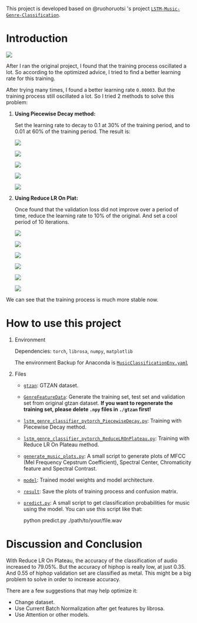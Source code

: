 This project is developed based on @ruohoruotsi 's project [`LSTM-Music-Genre-Classification`](https://github.com/ruohoruotsi/LSTM-Music-Genre-Classification).

# Introduction

![](model.png)

After I ran the original project, I found that the training process oscillated a lot. So according to the optimized advice, I tried to find a better learning rate for this training.

After trying many times, I found a better learning rate `0.00003`. But the training process still oscillated a lot. So I tried 2 methods to solve this problem:

1. **Using Piecewise Decay method:**

    Set the learning rate to decay to 0.1 at 30% of the training period, and to 0.01 at 60% of the training period. The result is:

    ![](./result/PiecewiseDecay/graph_train_loss.png)

    ![](./result/PiecewiseDecay/graph_train_accuracy.png)

    ![](./result/PiecewiseDecay/graph_val_loss.png)

    ![](./result/PiecewiseDecay/graph_val_accuracy.png)

    ![](./result/PiecewiseDecay/confusion_mat.png)


2. **Using Reduce LR On Plat:**

    Once found that the validation loss did not improve over a period of time, reduce the learning rate to 10% of the original. And set a cool period of 10 iterations.

    ![](./result/ReduceLROnPlateau/graph_train_loss.png)

    ![](./result/ReduceLROnPlateau/graph_train_accuracy.png)

    ![](./result/ReduceLROnPlateau/graph_val_loss.png)

    ![](./result/ReduceLROnPlateau/graph_val_accuracy.png)

    ![](./result/ReduceLROnPlateau/graph_lr.png)

    ![](./result/ReduceLROnPlateau/confusion_mat.png)

We can see that the training process is much more stable now.

# How to use this project

1. Environment

    Dependencies: `torch`, `librosa`, `numpy`, `matplotlib`

    The environment Backup for Anaconda is [`MusicClassificationEnv.yaml`](./MusicClassificationEnv.yaml)

2. Files

    * [`gtzan`](./gtzan/): GTZAN dataset.

    * [`GenreFeatureData`](./GenreFeatureData.py): Generate the training set, test set and validation set from original gtzan dataset. **If you want to regenerate the training set, please delete `.npy` files in `./gtzan` first!**

    * [`lstm_genre_classifier_pytorch_PiecewiseDecay.py`](./lstm_genre_classifier_pytorch_PiecewiseDecay.py): Training with Piecewise Decay method.

    * [`lstm_genre_classifier_pytorch_ReduceLROnPlateau.py`](./lstm_genre_classifier_pytorch_ReduceLROnPlateau.py): Training with Reduce LR On Plateau method.

    * [`generate_music_plots.py`](./generate_music_plots.py): A small script to generate plots of MFCC (Mel Frequency Cepstrum Coefficient), Spectral Center, Chromaticity feature and Spectral Contrast.

    * [`model`](./model/): Trained model weights and model architecture.

    * [`result`](./result/): Save the plots of training process and confusion matrix.

    * [`predict.py`](./predict.py): A small script to get classification probabilities for music using the model. You can use this script like that:

        python predict.py ./path/to/your/file.wav

# Discussion and Conclusion

With Reduce LR On Plateau, the accuracy of the classification of audio increased to 79.05%. But the accuracy of hiphop is really low, at just 0.35. And 0.55 of hiphop validation set are classified as metal. This might be a big problem to solve in order to increase accuracy.

There are a few suggestions that may help optimize it:

* Change dataset.
* Use Current Batch Normalization after get features by librosa.
* Use Attention or other models.
